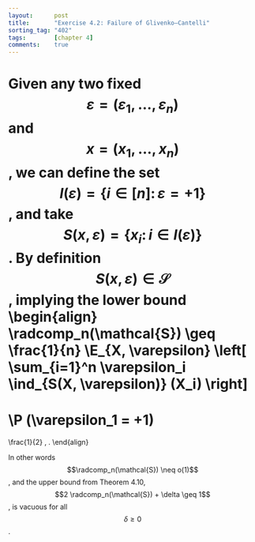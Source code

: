 ```yaml
---
layout:      post
title:       "Exercise 4.2: Failure of Glivenko–Cantelli"
sorting_tag: "402"
tags:        [chapter 4]
comments:    true
---
```


Given any two fixed $$\varepsilon = (\varepsilon_1, \ldots, \varepsilon_n)$$
and $$x = (x_1, \ldots, x_n)$$, we can define the set
$$I(\varepsilon) = \lbrace i \in [n] \colon \varepsilon = +1 \rbrace$$, and
take $$S(x, \varepsilon) = \lbrace x_i \colon i \in I(\varepsilon) \rbrace$$.
By definition $$S(x, \varepsilon) \in \mathcal{S}$$, implying the lower bound
\begin{align}
  \radcomp\_n(\mathcal{S})
  \geq
  \frac{1}{n}
  \E\_{X, \varepsilon} \left[
    \sum\_{i=1}^n
      \varepsilon\_i \ind\_{S(X, \varepsilon)} (X\_i)
  \right]
  =
  \P (\varepsilon\_1 = +1)
  =
  \frac{1}{2}
  \, .
\end{align}

In other words $$\radcomp_n(\mathcal{S}) \neq o(1)$$, and the upper bound from
Theorem 4.10, $$2 \radcomp_n(\mathcal{S}) + \delta \geq 1$$, is vacuous for all
$$\delta \geq 0$$.
